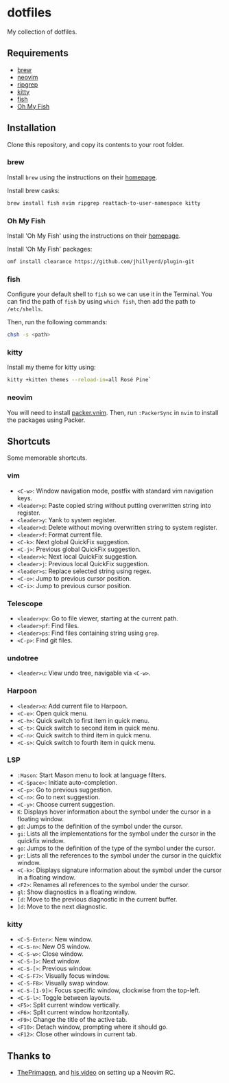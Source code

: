 #  dotfiles

My collection of dotfiles.

## Requirements

- [brew](https://github.com/Homebrew/brew)
- [neovim](https://github.com/neovim/neovim)
- [ripgrep](https://github.com/BurntSushi/ripgrep)
- [kitty](https://sw.kovidgoyal.net/kitty/)
- [fish](https://github.com/fish-shell/fish-shell)
- [Oh My Fish](https://github.com/oh-my-fish/oh-my-fish)

## Installation

Clone this repository, and copy its contents to your root folder.

### brew

Install `brew` using the instructions on their [homepage](https://brew.sh/).

Install brew casks:

```bash
brew install fish nvim ripgrep reattach-to-user-namespace kitty

```

### Oh My Fish

Install 'Oh My Fish' using the instructions on their [homepage](https://github.clm/oh-my-fish/oh-my-fish).

Install 'Oh My Fish' packages:

```bash
omf install clearance https://github.com/jhillyerd/plugin-git
```

### fish

Configure your default shell to `fish` so we can use it in the Terminal. You can find the path of `fish` by using `which fish`, then add the path to `/etc/shells`. 

Then, run the following commands:

```bash
chsh -s <path>
```

### kitty

Install my theme for kitty using:

```bash
kitty +kitten themes --reload-in=all Rosé Pine`
```

### neovim

You will need to install [packer.vnim](https://github.com/wbthomason/packer.nvim). Then, run `:PackerSync` in `nvim` to install the packages using Packer.

## Shortcuts

Some memorable shortcuts.

### vim

- `<C-w>`: Window navigation mode, postfix with standard vim navigation keys.
- `<leader>p`: Paste copied string without putting overwritten string into register.
- `<leader>y`: Yank to system register.
- `<leader>d`: Delete without moving overwritten string to system register.
- `<leader>f`: Format current file.
- `<C-k>`: Next global QuickFix suggestion.
- `<C-j>`: Previous global QuickFix suggestion.
- `<leader>k`: Next local QuickFix suggestion.
- `<leader>j`: Previous local QuickFix suggestion.
- `<leader>s`: Replace selected string using regex.
- `<C-o>`: Jump to previous cursor position.
- `<C-i>`: Jump to previous cursor position.

### Telescope

- `<leader>pv`: Go to file viewer, starting at the current path.
- `<leader>pf`: Find files.
- `<leader>ps`: Find files containing string using `grep`.
- `<C-p>`: Find git files.

### undotree

- `<leader>u`: View undo tree, navigable via `<C-w>`.

### Harpoon

- `<leader>a`: Add current file to Harpoon.
- `<C-e>`: Open quick menu.
- `<C-h>`: Quick switch to first item in quick menu.
- `<C-t>`: Quick switch to second item in quick menu.
- `<C-n>`: Quick switch to third item in quick menu.
- `<C-s>`: Quick switch to fourth item in quick menu.

### LSP

- `:Mason`: Start Mason menu to look at language filters.
- `<C-Space>`: Initiate auto-completion.
- `<C-p>`: Go to previous suggestion.
- `<C-n>`: Go to next suggestion.
- `<C-y>`: Choose current suggestion.
- `K`: Displays hover information about the symbol under the cursor in a floating window.
- `gd`: Jumps to the definition of the symbol under the cursor.
- `gi`: Lists all the implementations for the symbol under the cursor in the quickfix window.
- `go`: Jumps to the definition of the type of the symbol under the cursor.
- `gr`: Lists all the references to the symbol under the cursor in the quickfix window.
- `<C-k>`: Displays signature information about the symbol under the cursor in a floating window.
- `<F2>`: Renames all references to the symbol under the cursor.
- `gl`: Show diagnostics in a floating window.
- `[d`: Move to the previous diagnostic in the current buffer.
- `]d`: Move to the next diagnostic.

### kitty

- `<C-S-Enter>`: New window.
- `<C-S-n>`: New OS window.
- `<C-S-w>`: Close window.
- `<C-S-]>`: Next window.
- `<C-S-[>`: Previous window.
- `<C-S-F7>`: Visually focus window.
- `<C-S-F8>`: Visually swap window.
- `<C-S-[1-9]>`: Focus specific window, clockwise from the top-left.
- `<C-S-l>`: Toggle between layouts.
- `<F5>`: Split current window vertically.
- `<F6>`: Split current window horitzontally.
- `<F9>`: Change the title of the active tab.
- `<F10>`: Detach window, prompting where it should go.
- `<F12>`: Close other windows in current tab.

## Thanks to

- [ThePrimagen](https://www.youtube.com/@ThePrimeagen), and [his video](https://www.youtube.com/watch?v=w7i4amO_zaE) on setting up a Neovim RC.
